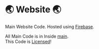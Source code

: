 # 🌏 Website 🌏

Main Website Code.
Hosted using [Firebase](https://firebase.google.com).

All Main Code is in Inside [main](main). <br>
This Code is [Licensed](LICENSE)!
